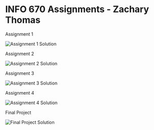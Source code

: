 # INFO 670 Assignments - Zachary Thomas

Assignment 1

![Assignment 1 Solution](<Assignment1.png>)

Assignment 2

![Assignment 2 Solution](<Assignment2.png>)

Assignment 3

![Assignment 3 Solution](<Assignment3.png>)

Assignment 4

![Assignment 4 Solution](<Assignment4.png>)

Final Project

![Final Project Solution](<FinalProject.png>)